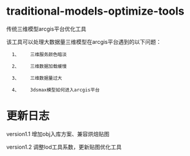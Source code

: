 # traditional-models-optimize-tools
传统三维模型arcgis平台优化工具

该工具可以处理大数据量三维模型在arcgis平台遇到的以下问题：

      1、	三维服务颜色暗淡
      
      2、	三维数据加载缓慢
      
      3、	三维数据量过大
      
      4、    3dsmax模型如何进入arcgis平台
      
 # 更新日志
 
 version1.1 增加obj入库方案、兼容烘焙贴图
 
 version1.2 调整lod工具系数，更新贴图优化工具
